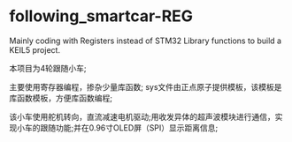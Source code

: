 # following_smartcar-REG

Mainly coding with Registers instead of  STM32 Library functions to build a KEIL5 project.

本项目为4轮跟随小车;

主要使用寄存器编程，掺杂少量库函数;
sys文件由正点原子提供模板，该模板是库函数模板，方便库函数编程;

该小车使用舵机转向，直流减速电机驱动;用收发异体的超声波模块进行通信，实现小车的跟随功能;并在0.96寸OLED屏（SPI）显示距离信息;

